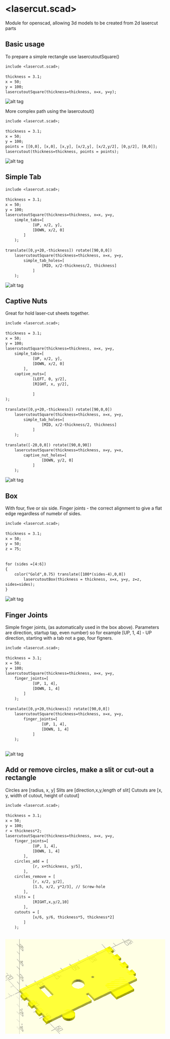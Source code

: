 # <lasercut.scad>
Module for openscad, allowing 3d models to be created from 2d lasercut parts

## Basic usage

To prepare a simple rectangle use lasercutoutSquare()
```
include <lasercut.scad>; 

thickness = 3.1;
x = 50;
y = 100;
lasercutoutSquare(thickness=thickness, x=x, y=y);
```
![alt tag](https://raw.githubusercontent.com/bmsleight/lasercut/master/readme/example-001.png)

More complex path using the lasercutout()
```
include <lasercut.scad>; 

thickness = 3.1;
x = 50;
y = 100;
points = [[0,0], [x,0], [x,y], [x/2,y], [x/2,y/2], [0,y/2], [0,0]];
lasercutout(thickness=thickness, points = points);
```
![alt tag](https://raw.githubusercontent.com/bmsleight/lasercut/master/readme/example-002.png)

## Simple Tab
```
include <lasercut.scad>; 

thickness = 3.1;
x = 50;
y = 100;
lasercutoutSquare(thickness=thickness, x=x, y=y,
    simple_tabs=[
            [UP, x/2, y],
            [DOWN, x/2, 0]
        ]
    );
    
translate([0,y+20,-thickness]) rotate([90,0,0]) 
    lasercutoutSquare(thickness=thickness, x=x, y=y,
        simple_tab_holes=[
                [MID, x/2-thickness/2, thickness]
            ]
    );
```
![alt tag](https://raw.githubusercontent.com/bmsleight/lasercut/master/readme/example-003.png)

## Captive Nuts
Great for hold laser-cut sheets together.

```
include <lasercut.scad>; 

thickness = 3.1;
x = 50;
y = 100;
lasercutoutSquare(thickness=thickness, x=x, y=y,
    simple_tabs=[
            [UP, x/2, y],
            [DOWN, x/2, 0]
        ],
    captive_nuts=[
            [LEFT, 0, y/2],
            [RIGHT, x, y/2],
            
            ]
);

translate([0,y+20,-thickness]) rotate([90,0,0]) 
    lasercutoutSquare(thickness=thickness, x=x, y=y,
        simple_tab_holes=[
                [MID, x/2-thickness/2, thickness]
            ]
    );

translate([-20,0,0]) rotate([90,0,90]) 
    lasercutoutSquare(thickness=thickness, x=y, y=x,
        captive_nut_holes=[
                [DOWN, y/2, 0]
            ]
    );
```
![alt tag](https://raw.githubusercontent.com/bmsleight/lasercut/master/readme/example-004.png)

##  Box

With four, five or six side. Finger joints - the correct alignment to give a flat edge regardless of numebr of sides.

```
include <lasercut.scad>; 

thickness = 3.1;
x = 50;
y = 50;
z = 75; 


for (sides =[4:6])
{
    color("Gold",0.75) translate([100*(sides-4),0,0]) 
        lasercutoutBox(thickness = thickness, x=x, y=y, z=z, sides=sides);
}

```
![alt tag](https://raw.githubusercontent.com/bmsleight/lasercut/master/readme/example-005.png)

##  Finger Joints

Simple finger joints, (as automatically used in the box above). Parameters are direction, startup tap, even number) so for example [UP, 1, 4] - UP direction, starting with a tab not a gap, four figners. 
```
include <lasercut.scad>; 

thickness = 3.1;
x = 50;
y = 100;
lasercutoutSquare(thickness=thickness, x=x, y=y,
    finger_joints=[
            [UP, 1, 4],
            [DOWN, 1, 4]
        ]
    );

translate([0,y+20,thickness]) rotate([90,0,0]) 
    lasercutoutSquare(thickness=thickness, x=x, y=y,
        finger_joints=[
                [UP, 1, 4],
                [DOWN, 1, 4]
            ]
    );
  
```
![alt tag](https://raw.githubusercontent.com/bmsleight/lasercut/master/readme/example-006.png)

## Add or remove circles, make a slit or cut-out a rectangle
Circles are [radius, x, y]
Slits are [direction,x,y,length of slit]
Cutouts are [x, y, width of cutout, height of cutout]

```
include <lasercut.scad>; 

thickness = 3.1;
x = 50;
y = 100;
r = thickness*2;
lasercutoutSquare(thickness=thickness, x=x, y=y,
    finger_joints=[
            [UP, 1, 4],
            [DOWN, 1, 4]
        ],
    circles_add = [
            [r, x+thickness, y/5],
        ],
    circles_remove = [
            [r, x/2, y/2],
            [1.5, x/2, y*2/3], // Screw-hole
        ],
    slits = [
            [RIGHT,x,y/2,10]
        ],
    cutouts = [
            [x/6, y/6, thickness*5, thickness*2]
        ]
    );
    
```
![alt tag](https://raw.githubusercontent.com/bmsleight/lasercut/master/readme/example-007.png)
    


